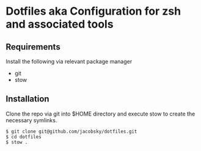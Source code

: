 # Dotfiles aka Configuration for zsh and associated tools

## Requirements
Install the following via relevant package manager
- git
- stow

## Installation

Clone the repo via git into $HOME directory and execute stow to create the necessary symlinks.

```
$ git clone git@github.com/jacobsky/dotfiles.git
$ cd dotfiles
$ stow .
```

